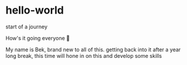 # hello-world
start of a journey

How's it going everyone :wave:

My name is Bek, brand new to all of this. getting back into it after a year long break, this time will hone in on this and develop some skills
